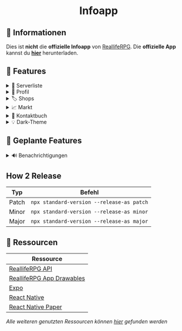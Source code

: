 <h1 align="center">Infoapp</h1>

## :page_facing_up: Informationen

Dies ist **nicht** die **offizielle Infoapp** von [ReallifeRPG](https://realliferpg.de). Die **offizielle App** kannst du **[hier](https://app.realliferpg.de)** herunterladen.

## :rocket: Features

<details>
  <summary>👥 Serverliste</summary>
  Sehe wer gerade auf welchem Server spielt und auf welchem Server sich deine Freunde befinden
</details>

<details>
  <summary>👷 Profil</summary>
  Zeigt dir Spieler Informationen, Konten, Fahrzeuge, Häuser, Appartments sowie Baustellen an welche auf deinen Spieler registriert sind
</details>

<details>
  <summary>🏷️ Shops</summary>
  Aufwählung aller verfügbaren Shops für Fahrzeuge und Items sowie deren Angebote
</details>

<details>
  <summary>📈 Markt</summary>
  Zeigt die derzeitigen Marktpreise sowie die "Top Jobs"(Bestbezahlten Items)
</details>

<details>
  <summary>📱 Kontaktbuch</summary>
  Zeigt eine Liste von Spielern an welche ihre Handynummer sowie ihre Nordholm Bankverbindung angegeben haben an. <br />
  Für ein Beispiel siehe <a href="https://app.dulliag.de">A3RLRPG-Infopanel</a>
</details>

<details>
  <summary>💡 Dark-Theme</summary>
  Dunkles Farbschema für die App
</details>

## :calendar: Geplante Features

<details>
  <summary>🔊 Benachrichtigungen</summary>
  Wenn dein Haus gewartet oder das Appartment verlängert werden muss. (7 Tage, 24h & in der Matrix des ablaufens) <br />
  Außerdem wenn ein neuer Changelog erschien ist
</details>

## How 2 Release

|  Typ  |                  Befehl                   |
| :---: | :---------------------------------------: |
| Patch | `npx standard-version --release-as patch` |
| Minor | `npx standard-version --release-as minor` |
| Major | `npx standard-version --release-as major` |

## :link: Ressourcen

| Ressource                                                                                                           |
| ------------------------------------------------------------------------------------------------------------------- |
| [ReallifeRPG API](https://api.realliferpg.de)                                                                       |
| [ReallifeRPG App Drawables](https://github.com/A3ReallifeRPG/RealLifeRPG-App/tree/master/app/src/main/res/drawable) |
| [Expo](https://docs.expo.dev/)                                                                                      |
| [React Native](https://reactnative.dev/)                                                                            |
| [React Native Paper](https://callstack.github.io/react-native-paper/drawer-item.html)                               |

_Alle weiteren genutzten Ressourcen können [hier](https://github.com/DulliAG/A3RLRPG-Infoapp/network/dependencies) gefunden werden_
